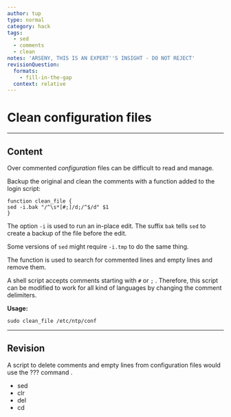 ```yaml
---
author: tup
type: normal
category: hack
tags:
  - sed
  - comments
  - clean
notes: 'ARSENY, THIS IS AN EXPERT''S INSIGHT - DO NOT REJECT'
revisionQuestion:
  formats:
    - fill-in-the-gap
  context: relative
---
```


# Clean configuration files


---

## Content

Over commented *configuration* files can be difficult to read and manage. 

Backup the original and clean the comments with a function added to the login script:

```shell
function clean_file {
sed -i.bak "/^\s*[#;]/d;/^$/d" $1
} 
```

The option `-i` is used to run an in-place edit. The suffix `bak` tells `sed` to create a backup of the file before the edit.

Some versions of `sed` might require `-i.tmp` to do the same thing.

The function is used to search for commented lines and empty lines and remove them. 

A shell script accepts comments starting with `#` or `;` . Therefore, this script can be modified to work for all kind of languages by changing the comment delimiters.

**Usage:**

```shell
sudo clean_file /etc/ntp/conf
```


---

## Revision

A script to delete comments and empty lines from configuration files would use the ??? command .

- sed
- clr
- del
- cd
